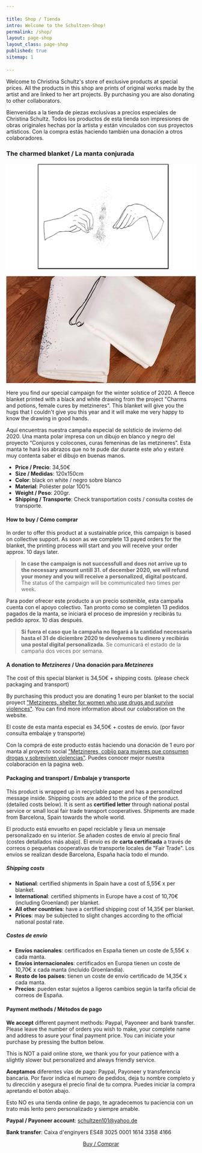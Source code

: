 ```yaml
---

title: Shop / Tienda
intro: Welcome to the Schultzen-Shop!
permalink: /shop/
layout: page-shop
layout_class: page-shop
published: true
sitemap: 1

---
```


Welcome to Christina Schultz's store of exclusive products at special prices.
All the products in this shop are prints of original works made by the artist and are linked to her art projects. By purchasing you are also donating to other collaborators.

Bienvenidas a la tienda de piezas exclusivas a precios especiales de Christina Schultz.
Todos los productos de esta tienda son impresiones de obras originales hechas por la artista y están vinculados con sus proyectos artísticos. Con la compra estás haciendo también una donación a otros colaboradores.

### The charmed blanket / La manta conjurada

[![producto manta](/media/images/MantaDibujo.jpg)](/shop/manta)

[![producto manta](/media/images/MantaDibujo2.jpg)](/shop/manta)

Here you find our special campaign for the winter solstice of 2020.
A fleece blanket printed with a black and white drawing from the project "Charms and potions, female cures by metzineres".
This blanket will give you the hugs that I couldn't give you this year and it will make me very happy to know the drawing in good hands.

Aquí encuentras nuestra campaña especial de solsticio de invierno del 2020. 
Una manta polar impresa con un dibujo en blanco y negro del proyecto “Conjuros y colocones, curas femeninas de las metzineres”. 
Esta manta te hará los abrazos que no te pude dar durante este año y estaré muy contenta saber el dibujo en buenas manos.

- **Price / Precio**: 34,50€ 
- **Size / Medidas**: 120x150cm
- **Color**: black on white / negro sobre blanco
- **Material**: Poliéster polar 100%
- **Weight / Peso**: 200gr.
- **Shipping / Transporte**: Check transportation costs / consulta costes de transporte.

#### How to buy / Cómo comprar

In order to offer this product at a sustainable price, this campaign is based on collective support. As soon as we complete 13 payed orders for the blanket, the printing process will start and you will receive your order approx. 10 days later.
 
> **In case the campaign is not successfull and does not arrive up to the necessary amount untill 31. of december 2020, we will refund your money and you will receive a personalized, digital postcard.**
The status of the campaign will be communicated two times per week.


Para poder ofrecer este producto a un precio sostenible, esta campaña cuenta con el apoyo colectivo. Tan pronto como se completen 13 pedidos pagados de la manta, se iniciará el proceso de impresión y recibirás tu pedido aprox. 10 días después. 

> **Si fuera el caso que la campaña no llegará a la cantidad necessaria hasta el 31 de diciembre 2020 te devolvemos tu dinero y recibirás una postal digital personalizada.** 
Se comunicará el estado de la campaña dos veces por semana.


#### A donation to _Metzineres_ / Una donación para _Metzineres_ 

The cost of this special blanket is 34,50€ + shipping costs. (please check packaging and transport)

By purchasing this product you are donating 1 euro per blanket to the social proyect ["Metzineres, shelter for women who use drugs and survive violences"][metzineres]. You can find more information about our colaboration on the website.

El coste de esta manta especial es 34,50€ + costes de envío. (por favor consulta embalaje y transporte)

Con la compra de este producto estás haciendo una donación de 1 euro por manta al proyecto social ["Metzineres, cobijo para mujeres que consumen drogas y sobreviven violencias"][metzineres]. Puedes conocer mejor nuestra colaboración en la pagina web.

[metzineres]: http://metzineres.net/

#### Packaging and transport / Embalaje y transporte

This product is wrapped up in recyclable paper and has a personalized message inside.
Shipping costs are added to the price of the product. (detailed costs below). It is sent as **certified letter** through national postal service or small local fair trade transport cooperatives.
Shipments are made from Barcelona, Spain towards the whole world.

El producto está envuelto en papel reciclable y lleva un mensaje personalizado en su interior. Se añaden costes de envío al precio final (costes detallados más abajo). El envío es de **carta certificada** a través de correos o pequeñas cooperativas de transporte locales de "Fair Trade".
Los envíos se realizan desde Barcelona, España hacía todo el mundo.

##### Shipping costs

- **National**: certified shipments in Spain have a cost of 5,55€ x per blanket.  
- **International**: certified shipments in Europe have a cost of 10,70€ (including Groenland) per blanket.
- **All other countries**: have a certified shipping cost of 14,35€ per blanket.
- **Prices**: may be subjected to slight changes according to the official national postal rate.

##### Costes de envío

- **Envíos nacionales**: certificados en España tienen un coste de 5,55€ x cada manta.
- **Envíos internacionales**: certificados en Europa tienen un coste de 10,70€ x cada manta (incluido Groenlandia).
- **Resto de los países**: tienen un coste de envío certificado de 14,35€ x cada manta.
- **Precios**: pueden estar sujetos a ligeros cambios según la tarifa oficial de correos de España.


#### Payment methods / Métodos de pago

**We accept** different  payment methods: Paypal, Payoneer and bank transfer. Please leave the number of orders you wish to make, your complete name and address to asure your final payment price. You can iniciate your purchase by pressing the button below. 

This is NOT a paid online store, we thank you for your patience with a slightly slower but personalized and always friendly service.

**Aceptamos** diferentes vías de pago: Paypal, Payoneer y transferencia bancaria. Por favor indica el numero de pedidos, deja tu nombre completo y tu dirección y asegura el precio final de tu compra. Puedes iniciar la compra apretando el botón abajo.

Esto NO es una tienda online de pago, te agradecemos tu paciencia con un trato más lento pero personalizado y siempre amable.

**Paypal / Payoneer account**: schultzen101@yahoo.de

**Bank transfer**: Caixa d'enginyers
ES48 3025 0001 1614 3358 4166

<p style="text-align:center">
<a href=" mailto:contact@christinaschultz.com?subject=I%20would%20like%20to%20purchase%20a%20charmed%20blanket%20%2F%20Quiero%20comprar%20una%20manta%20conjurada&body=Hi%20Christina!%0D%0A%0D%0AI%20would%20like%20to%20purchase%20a%20charmed%20blanket.%0D%0A%0D%0AThis%20is%20my%20shipping%20address%3A%0D%0AJoana%20Doua%0D%0AEverybodystreet%2011%0D%0A80008%20Everbody%20town%0D%0A%0D%0AAs%20soon%20as%20I%20know%20the%20exact%20price%2C%20I%20will%20transfer%20the%20money%20via%20bank%0D%0Atransfer%20%2Fpaypal%20%2F%20payoneer%0D%0A%0D%0A%3D%3D%3D%3D%3D%3D%3D%3D%3D%3D%3D%3D%3D%3D%3D%3D%3D%3D%3D%3D%3D%3D%3D%3D%3D%3D%3D%3D%3D%0D%0A%0D%0A%C2%A1Hola%20Christina!%0D%0A%0D%0AQuiero%20comprar%20una%20manta%20conjurada.%0D%0A%0D%0AEsta%20es%20mi%20direcci%C3%B3n%20de%20env%C3%ADo%3A%0D%0AJoana%20Doua%0D%0Acalle%2F%20de%20todas%2011%0D%0A80008%20Pueblo%20de%20todas%0D%0A%0D%0ATan%20pronto%20como%20sepa%20el%20precio%20exacto%2C%20transferir%C3%A9%20el%20dinero%20mediante%0D%0Atransferencia%20bancaria%20%2F%20paypal%20%2F%20payoneer%0D%0A" class="btn">Buy / Comprar</a>
</p>
 